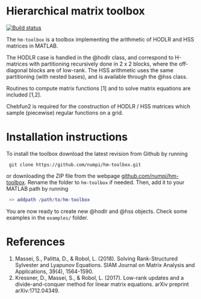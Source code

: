 # Hierarchical matrix toolbox

[![Build status](https://api.travis-ci.org/numpi/hm-toolbox.svg?branch=master)](https://travis-ci.org/numpi/hm-toolbox)

The <code>hm-toolbox</code> is a toolbox implementing the arithmetic of HODLR and HSS matrices in MATLAB. 

The HODLR case is handled in the @hodlr class, and correspond to H-matrices with partitioning
recursively done in 2 x 2 blocks, where the off-diagonal blocks are of low-rank. The HSS 
arithmetic uses the same partitioning (with nested bases), and is available through the
@hss class. 

Routines to compute matrix functions [1] and to solve matrix equations are included [1,2]. 

Chebfun2 is required for the construction of HODLR / HSS matrices which sample 
(piecewise) regular functions on a grid.

# Installation instructions

To install the toolbox download the latest revision from Github by running
```
 git clone https://github.com/numpi/hm-toolbox.git
```

or downloading the ZIP file from the webpage [github.com/numpi/hm-toolbox](https://github.com/numpi/hm-toolbox). 
Rename the folder to <code>hm-toolbox</code> if needed. Then, add it to your MATLAB path by running
```Matlab
 >> addpath /path/to/hm-toolbox
```

You are now ready to create new @hodlr and @hss objects. Check some examples in the
<code>examples/</code> folder. 

# References

1. Massei, S., Palitta, D., & Robol, L. (2018). Solving Rank-Structured Sylvester and Lyapunov Equations. SIAM Journal on Matrix Analysis and Applications, 39(4), 1564-1590.
2. Kressner, D., Massei, S., & Robol, L. (2017). Low-rank updates and a divide-and-conquer method for linear matrix equations. arXiv preprint arXiv:1712.04349.
